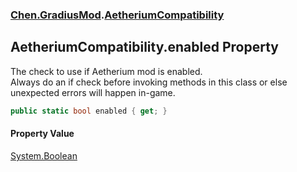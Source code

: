 
### [Chen.GradiusMod](./neHTXX+yFsk1RpXqjkv9zg 'Chen.GradiusMod').[AetheriumCompatibility](./kfdzvN7a+Uk54T8FAtNFVg 'Chen.GradiusMod.AetheriumCompatibility')

## AetheriumCompatibility.enabled Property
The check to use if Aetherium mod is enabled.  
Always do an if check before invoking methods in this class or else unexpected errors will happen in-game.  
```csharp
public static bool enabled { get; }
```

#### Property Value
[System.Boolean](https://docs.microsoft.com/en-us/dotnet/api/System.Boolean 'System.Boolean')  
